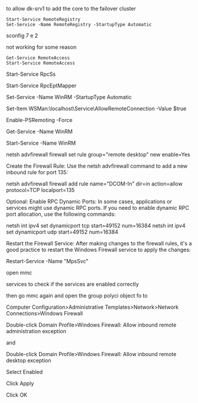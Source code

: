 to allow dk-srv1 to add the core to the failover cluster
````
Start-Service RemoteRegistry
Set-Service -Name RemoteRegistry -StartupType Automatic
````

sconfig
7
e
2


















not working for some reason 
````
Get-Service RemoteAccess
Start-Service RemoteAccess
````







Start-Service RpcSs

Start-Service RpcEptMapper

Set-Service -Name WinRM -StartupType Automatic


Set-Item WSMan:\localhost\Service\AllowRemoteConnection -Value $true

Enable-PSRemoting -Force

Get-Service -Name WinRM

Start-Service -Name WinRM

netsh advfirewall firewall set rule group="remote desktop" new enable=Yes

Create the Firewall Rule: Use the netsh advfirewall command to add a new inbound rule for port 135:

netsh advfirewall firewall add rule name="DCOM-In" dir=in action=allow protocol=TCP localport=135

Optional: Enable RPC Dynamic Ports: In some cases, applications or services might use dynamic RPC ports. If you need to enable dynamic RPC port allocation, use the following commands:

netsh int ipv4 set dynamicport tcp start=49152 num=16384
netsh int ipv4 set dynamicport udp start=49152 num=16384

Restart the Firewall Service: After making changes to the firewall rules, it's a good practice to restart the Windows Firewall service to apply the changes:

Restart-Service -Name "MpsSvc"







open mmc 

services to check if the services are enabled correctly 

then go mmc again and open the group polyci object fo to 

Computer Configuration>Administrative Templates>Network>Network Connections>Windows Firewall

Double-click Domain Profile>Windows Firewall: Allow inbound remote administration exception

and 

Double-click Domain Profile>Windows Firewall: Allow inbound remote desktop exception

Select Enabled

Click Apply

Click OK